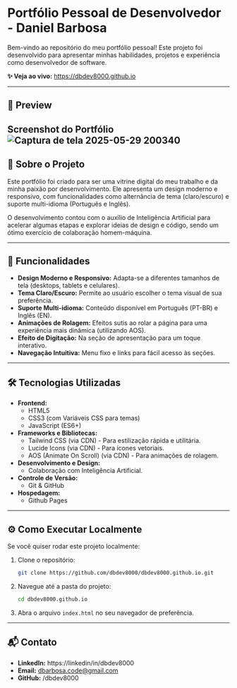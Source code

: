 # Portfólio Pessoal de Desenvolvedor - Daniel Barbosa

Bem-vindo ao repositório do meu portfólio pessoal! Este projeto foi desenvolvido para apresentar minhas habilidades, projetos e experiência como desenvolvedor de software.

**✨ Veja ao vivo:** https://dbdev8000.github.io

---

## 📸 Preview

Screenshot do Portfólio![Captura de tela 2025-05-29 200340](https://github.com/user-attachments/assets/f3115bb1-fb38-4209-b109-d43a1a3c0d31)
---

## 📖 Sobre o Projeto

Este portfólio foi criado para ser uma vitrine digital do meu trabalho e da minha paixão por desenvolvimento. Ele apresenta um design moderno e responsivo, com funcionalidades como alternância de tema (claro/escuro) e suporte multi-idioma (Português e Inglês).

O desenvolvimento contou com o auxílio de Inteligência Artificial para acelerar algumas etapas e explorar ideias de design e código, sendo um ótimo exercício de colaboração homem-máquina.

---

## 🚀 Funcionalidades

* **Design Moderno e Responsivo:** Adapta-se a diferentes tamanhos de tela (desktops, tablets e celulares).
* **Tema Claro/Escuro:** Permite ao usuário escolher o tema visual de sua preferência.
* **Suporte Multi-idioma:** Conteúdo disponível em Português (PT-BR) e Inglês (EN).
* **Animações de Rolagem:** Efeitos sutis ao rolar a página para uma experiência mais dinâmica (utilizando AOS).
* **Efeito de Digitação:** Na seção de apresentação para um toque interativo.
* **Navegação Intuitiva:** Menu fixo e links para fácil acesso às seções.

---

## 🛠️ Tecnologias Utilizadas

* **Frontend:**
    * HTML5
    * CSS3 (com Variáveis CSS para temas)
    * JavaScript (ES6+)
* **Frameworks e Bibliotecas:**
    * Tailwind CSS (via CDN) - Para estilização rápida e utilitária.
    * Lucide Icons (via CDN) - Para ícones vetoriais.
    * AOS (Animate On Scroll) (via CDN) - Para animações de rolagem.
* **Desenvolvimento e Design:**
    * Colaboração com Inteligência Artificial.
* **Controle de Versão:**
    * Git & GitHub
* **Hospedagem:**
    * Github Pages

---

## ⚙️ Como Executar Localmente

Se você quiser rodar este projeto localmente:

1.  Clone o repositório:
    ```bash
    git clone https://github.com/dbdev8000/dbdev8000.github.io.git 
    ```
2.  Navegue até a pasta do projeto:
    ```bash
    cd dbdev8000.github.io
    ```
3.  Abra o arquivo `index.html` no seu navegador de preferência.

---

## 📬 Contato

* **LinkedIn:** https://linkedin/in/dbdev8000
* **Email:** dbarbosa.code@gmail.com
* **GitHub:** /dbdev8000
